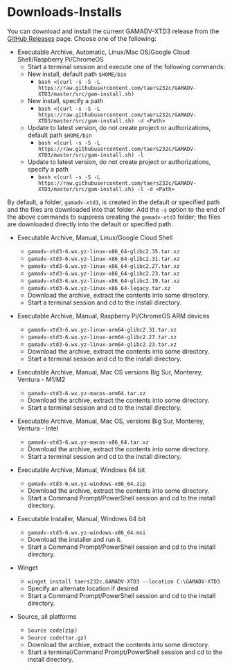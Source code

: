# Downloads-Installs
You can download and install the current GAMADV-XTD3 release from the [GitHub Releases](https://github.com/taers232c/GAMADV-XTD3/releases) page. Choose one of the following:

* Executable Archive, Automatic, Linux/Mac OS/Google Cloud Shell/Raspberry Pi/ChromeOS
  - Start a terminal session and execute one of the following commands:
  - New install, default path `$HOME/bin`
    - `bash <(curl -s -S -L https://raw.githubusercontent.com/taers232c/GAMADV-XTD3/master/src/gam-install.sh)`
  - New install, specify a path
    - `bash <(curl -s -S -L https://raw.githubusercontent.com/taers232c/GAMADV-XTD3/master/src/gam-install.sh) -d <Path>`
  - Update to latest version, do not create project or authorizations, default path `$HOME/bin`
    - `bash <(curl -s -S -L https://raw.githubusercontent.com/taers232c/GAMADV-XTD3/master/src/gam-install.sh) -l`
  - Update to latest version, do not create project or authorizations, specify a path
    - `bash <(curl -s -S -L https://raw.githubusercontent.com/taers232c/GAMADV-XTD3/master/src/gam-install.sh) -l -d <Path>`

By default, a folder, `gamadv-xtd3`, is created in the default or specified path and the files are downloaded into that folder.
Add the `-s` option to the end of the above commands to suppress creating the `gamadv-xtd3` folder; the files are downloaded directly into the default or specified path.

* Executable Archive, Manual, Linux/Google Cloud Shell
  - `gamadv-xtd3-6.wx.yz-linux-x86_64-glibc2.35.tar.xz`
  - `gamadv-xtd3-6.wx.yz-linux-x86_64-glibc2.31.tar.xz`
  - `gamadv-xtd3-6.wx.yz-linux-x86_64-glibc2.27.tar.xz`
  - `gamadv-xtd3-6.wx.yz-linux-x86_64-glibc2.23.tar.xz`
  - `gamadv-xtd3-6.wx.yz-linux-x86_64-glibc2.19.tar.xz`
  - `gamadv-xtd3-6.wx.yz-linux-x86_64-legacy.tar.xz`
  - Download the archive, extract the contents into some directory.
  - Start a terminal session and cd to the install directory.

* Executable Archive, Manual, Raspberry Pi/ChromeOS ARM devices
  - `gamadv-xtd3-6.wx.yz-linux-arm64-glibc2.31.tar.xz`
  - `gamadv-xtd3-6.wx.yz-linux-arm64-glibc2.27.tar.xz`
  - `gamadv-xtd3-6.wx.yz-linux-arm64-glibc2.23.tar.xz`
  - Download the archive, extract the contents into some directory.
  - Start a terminal session and cd to the install directory.

* Executable Archive, Manual, Mac OS versions Big Sur, Monterey, Ventura - M1/M2
  - `gamadv-xtd3-6.wx.yz-macos-arm64.tar.xz`
  - Download the archive, extract the contents into some directory.
  - Start a terminal session and cd to the install directory.

* Executable Archive, Manual, Mac OS, versions Big Sur, Monterey, Ventura - Intel
  - `gamadv-xtd3-6.wx.yz-macos-x86_64.tar.xz`
  - Download the archive, extract the contents into some directory.
  - Start a terminal session and cd to the install directory.

* Executable Archive, Manual, Windows 64 bit
  - `gamadv-xtd3-6.wx.yz-windows-x86_64.zip`
  - Download the archive, extract the contents into some directory.
  - Start a Command Prompt/PowerShell session and cd to the install directory.

* Executable Installer, Manual, Windows 64 bit
  - `gamadv-xtd3-6.wx.yz-windows-x86_64.msi`
  - Download the installer and run it.
  - Start a Command Prompt/PowerShell session and cd to the install directory.

* Winget
  - `winget install taers232c.GAMADV-XTD3 --location C:\GAMADV-XTD3`
  - Specify an alternate location if desired
  - Start a Command Prompt/PowerShell session and cd to the install directory.
  
* Source, all platforms
  - `Source code(zip)`
  - `Source code(tar.gz)`
  - Download the archive, extract the contents into some directory.
  - Start a terminal/Command Prompt/PowerShell session and cd to the install directory.

